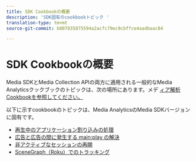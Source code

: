 ```yaml
---
title: SDK Cookbookの概要
description: 'SDK固有のcookbookトピック '
translation-type: tm+mt
source-git-commit: b807835875594a2acfc79ec9cbffce4aadbaac84

---
```



# SDK Cookbookの概要

Media SDKとMedia Collection APIの両方に適用される一般的なMedia Analyticsクックブックのトピックは、次の場所にあります。メデ [ィア解析Cookbookを参照してください。](/help/media-analytics-cookbook/media-analytics-cookbook.md)

以下に示すcookbookのトピックは、Media AnalyticsのMedia SDKバージョンに固有です。

* [再生中のアプリケーション割り込みの処理](/help/sdk-implement/cookbook/app-interrupts.md)
* [広告と広告の間に発生する main:play の解決](/help/sdk-implement/cookbook/fix-ad-play-ad.md)
* [非アクティブなセッションの再開](/help/sdk-implement/cookbook/resuming-inactive.md)
* [SceneGraph（Roku）でのトラッキング](/help/sdk-implement/cookbook/sdk-track-scenegraph.md)
